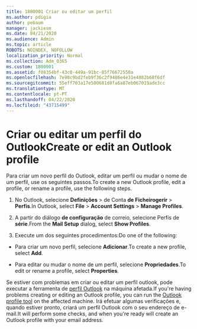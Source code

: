 ```yaml
---
title: 1800001 Criar ou editar um perfil
ms.author: pdigia
author: pebaum
manager: jackiesm
ms.date: 04/21/2020
ms.audience: Admin
ms.topic: article
ROBOTS: NOINDEX, NOFOLLOW
localization_priority: Normal
ms.collection: Adm_O365
ms.custom: 1800001
ms.assetid: f08354bf-43c0-449a-91bc-85f76672550a
ms.openlocfilehash: 7e98c9bd2feb9f36c2f9486e4e31e4882b68f6df
ms.sourcegitcommit: 55eff703a17e500681d8fa6a87eb067019ade3cc
ms.translationtype: MT
ms.contentlocale: pt-PT
ms.lasthandoff: 04/22/2020
ms.locfileid: "43715499"
---
```

# <a name="create-or-edit-an-outlook-profile"></a><span data-ttu-id="d8f6c-102">Criar ou editar um perfil do Outlook</span><span class="sxs-lookup"><span data-stu-id="d8f6c-102">Create or edit an Outlook profile</span></span>

<span data-ttu-id="d8f6c-103">Para criar um novo perfil do Outlook, editar um perfil ou mudar o nome de um perfil, use os seguintes passos.</span><span class="sxs-lookup"><span data-stu-id="d8f6c-103">To create a new Outlook profile, edit a profile, or rename a profile, use the following steps.</span></span>
  
1. <span data-ttu-id="d8f6c-104">No Outlook, selecione **Definições** \> de Conta **de Ficheirogerir** \> **Perfis**.</span><span class="sxs-lookup"><span data-stu-id="d8f6c-104">In Outlook, select **File** \> **Account Settings** \> **Manage Profiles**.</span></span>
    
2. <span data-ttu-id="d8f6c-105">A partir do diálogo **de configuração** de correio, selecione Perfis de **série**.</span><span class="sxs-lookup"><span data-stu-id="d8f6c-105">From the **Mail Setup** dialog, select **Show Profiles**.</span></span>
    
3. <span data-ttu-id="d8f6c-106">Execute um dos seguintes procedimentos:</span><span class="sxs-lookup"><span data-stu-id="d8f6c-106">Do one of the following:</span></span>
    
  - <span data-ttu-id="d8f6c-107">Para criar um novo perfil, selecione **Adicionar**.</span><span class="sxs-lookup"><span data-stu-id="d8f6c-107">To create a new profile, select **Add**.</span></span>
    
  - <span data-ttu-id="d8f6c-108">Para editar ou mudar o nome de um perfil, selecione **Propriedades**.</span><span class="sxs-lookup"><span data-stu-id="d8f6c-108">To edit or rename a profile, select **Properties**.</span></span>
    
<span data-ttu-id="d8f6c-109">Se estiver com problemas em criar ou editar um perfil outlook, pode executar a ferramenta de [perfil Outlook](https://aka.ms/SaRA-OutlookSetupProfile) na máquina afetada.</span><span class="sxs-lookup"><span data-stu-id="d8f6c-109">If you're having problems creating or editing an Outlook profile, you can run the [Outlook profile tool](https://aka.ms/SaRA-OutlookSetupProfile) on the affected machine.</span></span> <span data-ttu-id="d8f6c-110">Irá efetuar algumas verificações e, quando estiver pronto, criará um perfil Outlook com o seu endereço de e-mail.</span><span class="sxs-lookup"><span data-stu-id="d8f6c-110">It will perform some checks, and when you're ready will create an Outlook profile with your email address.</span></span> 
  

